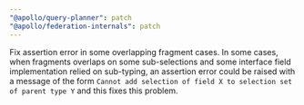 ```yaml
---
"@apollo/query-planner": patch
"@apollo/federation-internals": patch
---
```


Fix assertion error in some overlapping fragment cases. In some cases, when fragments overlaps on some sub-selections
and some interface field implementation relied on sub-typing, an assertion error could be raised with a message of
the form `Cannot add selection of field X to selection set of parent type Y` and this fixes this problem.
  